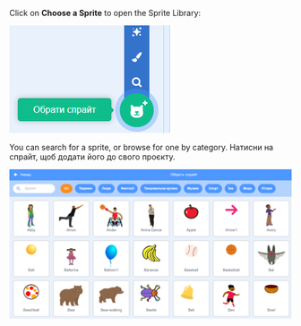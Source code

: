 Click on **Choose a Sprite** to open the Sprite Library:

![The 'Choose a Sprite' icon highlighted.](images/sprite-library.png)

You can search for a sprite, or browse for one by category. Натисни на спрайт, щоб додати його до свого проєкту.

![The Sprite Library.](images/sprite-choose.png)